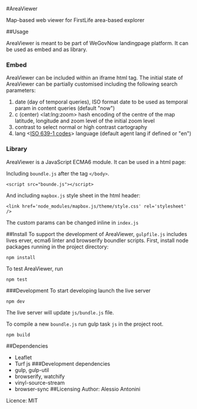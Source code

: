#AreaViewer

Map-based web viewer for FirstLife area-based explorer

##Usage 

AreaViewer is meant to be part of WeGovNow landingpage platform. It can be used as embed and as library. 

### Embed
AreaViewer can be included within an iframe html tag.
The initial state of AreaViewer can be partially customised including the following search parameters:

1) date <ISO date> (day of temporal queries), ISO format date to be used as temporal param in content queries (default "now")
2) c (center) \<lat:lng:zoom\> hash encoding of the centre of the map latitude, longitude and zoom level of the initial zoom level
3) contrast <boolean> to select normal or high contrast cartography
4) lang \<[ISO 639-1 codes](https://en.wikipedia.org/wiki/List_of_ISO_639-1_codes)\> language (default agent lang if defined or "en") 

### Library
AreaViewer is a JavaScript ECMA6 module. It can be used in a html page:

Including `boundle.js` after the tag `</body>`.

```
<script src="bounde.js"></script>
```
And including `mapbox.js` style sheet in the html header:
```
<link href='node_modules/mapbox.js/theme/style.css' rel='stylesheet' />
```

The custom params can be changed inline in ``index.js``


##Install
To support the development of AreaViewer, ``gulpfile.js`` includes lives erver, ecma6 linter and browserify boundler scripts.
First, install node packages running in the project directory:
```
npm install
```
To test AreaViewer, run
```
npm test
```
###Development
To start developing launch the live server
```
npm dev
```
The live server will update ``js/bundle.js`` file.

To compile a new `boundle.js` run gulp task `js` in the project root.
```
npm build
```
##Dependencies
 - Leaflet
 - Turf js
###Development dependencies
 - gulp, gulp-util
 - browserify, watchify
 - vinyl-source-stream
 - browser-sync
##Licensing
Author: Alessio Antonini

Licence: MIT